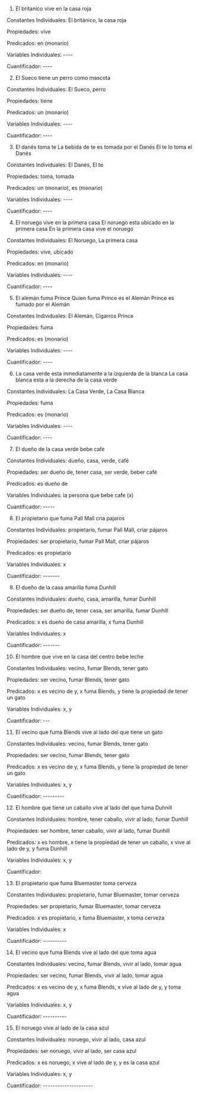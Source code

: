 1. El britanico vive en la casa roja

Constantes Individuales:  El británico, la casa roja

Propiedades: vive 

Predicados: en (monario)

Variables Individuales: ----

Cuantificador: ----
   
   
2. El Sueco tiene un perro como mascota
   
Constantes Individuales:  El Sueco, perro

Propiedades: tiene

Predicados: un (monario)

Variables Individuales: ----

Cuantificador: ----
	
   
3. El danés toma te
       La bebida de te es tomada por el Danés 
       El te lo toma el Danés 
   
Constantes Individuales:  El Danés, El te

Propiedades: toma, tomada

Predicados: un (monario), es (monario)

Variables Individuales: ----

Cuantificador: ----
   
4. El noruego vive en la primera casa
   El noruego esta ubicado en la primera casa
   En la primera casa vive el noruego
   
Constantes Individuales:  El Noruego,  La primera casa 

Propiedades: vive, ubicado

Predicados: en (monario)

Variables Individuales: ----

Cuantificador: ----
   
5. El alemán fuma Prince
   Quien fuma Prince es el Alemán
   Prince es fumado por el Alemán
   
Constantes Individuales:  El Alemán,  Cigarros Prince 

Propiedades: fuma

Predicados: es (monario)

Variables Individuales: ----

Cuantificador: ----
   
6. La casa verde esta inmediatamente a la izquierda de la blanca
   La casa blanca esta a la derecha de la casa verde
   

Constantes Individuales:  La Casa Verde, La Casa Blanca

Propiedades: fuma

Predicados: es (monario)

Variables Individuales: ----

Cuantificador: ----
   
   
   
7. El dueño de la casa verde bebe cafe
   
Constantes Individuales: dueño, casa, verde, café

Propiedades: ser dueño de, tener casa, ser verde, beber café

Predicados: es dueño de

Variables Individuales: la persona que bebe cafe (x)

Cuantificador: -----
   
8. El propietario que fuma Pall Mall cria pajaros

Constantes Individuales: propietario, fumar Pall Mall, criar pájaros

Propiedades: ser propietario, fumar Pall Mall, criar pájaros

Predicados: es propietario

Variables Individuales: x

Cuantificador: -------
   
   
9. El dueño de la casa amarilla fuma Dunhill

Constantes Individuales: dueño, casa, amarilla, fumar Dunhill
   
Propiedades: ser dueño de, tener casa, ser amarilla, fumar Dunhill

Predicados: x es dueño de casa amarilla, x fuma Dunhill 

Variables Individuales: x

Cuantificador: -------
   
10. El hombre que vive en la casa del centro bebe leche

Constantes Individuales: vecino, fumar Blends, tener gato

Propiedades: ser vecino, fumar Blends, tener gato

Predicados: x es vecino de y, x fuma Blends, y tiene la propiedad de tener un gato

Variables Individuales: x, y

Cuantificador: ---
    
11. El vecino que fuma Blends vive al lado del que tiene un gato

Constantes Individuales: vecino, fumar Blends, tener gato

Propiedades: ser vecino, fumar Blends, tener gato

Predicados: x es vecino de y, x fuma Blends, y tiene la propiedad de tener un gato

Variables Individuales: x, y

Cuantificador: ---------
    
12. El hombre que tiene un caballo vive al lado del que fuma Duhnill

Constantes Individuales: hombre, tener caballo, vivir al lado, fumar Dunhill

Propiedades: ser hombre, tener caballo, vivir al lado, fumar Dunhill

Predicados: x es hombre, x tiene la propiedad de tener un caballo, x vive al lado de y, y fuma Dunhill

Variables Individuales: x, y

Cuantificador: 
    
    
13. El propietario que fuma Bluemaster toma cerveza

Constantes Individuales: propietario, fumar Bluemaster, tomar cerveza

Propiedades: ser propietario, fumar Bluemaster, tomar cerveza

Predicados: x es propietario, x fuma Bluemaster, x toma cerveza

Variables Individuales: x

Cuantificador: ----------
    
    
14. El vecino que fuma Blends vive al lado del que toma agua

Constantes Individuales: vecino, fumar Blends, vivir al lado, tomar agua

Propiedades: ser vecino, fumar Blends, vivir al lado, tomar agua

Predicados: x es vecino de y, x fuma Blends, x vive al lado de y, y toma agua

Variables Individuales: x, y 

Cuantificador: ----------
    
    
    
15. El noruego vive al lado de la casa azul

Constantes Individuales: noruego, vivir al lado, casa azul

Propiedades: ser noruego, vivir al lado, ser casa azul

Predicados: x es noruego, x vive al lado de y, y es la casa azul

Variables Individuales: x, y

Cuantificador: ---------------------
